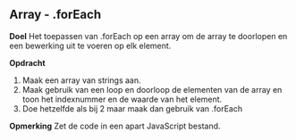 ## Array - .forEach
**Doel**
Het toepassen van .forEach op een array om de array te doorlopen en een bewerking uit te voeren op elk element.

**Opdracht**
1. Maak een array van strings aan.
2. Maak gebruik van een loop en doorloop de
   elementen van de array en toon het indexnummer
   en de waarde van het element. 
3. Doe hetzelfde als bij 2 maar maak dan gebruik van .forEach

**Opmerking**
Zet de code in een apart JavaScript bestand.